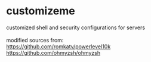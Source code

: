 # customizeme
customized shell and security configurations for servers<br />
<br />
modified sources from:<br />
https://github.com/romkatv/powerlevel10k<br />
https://github.com/ohmyzsh/ohmyzsh
